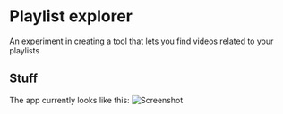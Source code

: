 # Playlist explorer
An experiment in creating a tool that lets you find videos related to your playlists

## Stuff
The app currently looks like this:
![Screenshot](http://www.gabrielecirulli.com/p/Playlist_explorer-20130106-194958.png)